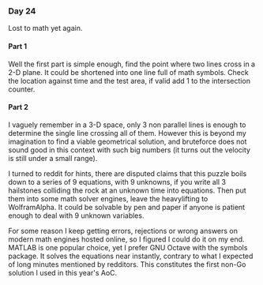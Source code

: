 ### Day 24

Lost to math yet again.

#### Part 1

Well the first part is simple enough, find the point where two lines cross in a 2-D plane. It could be shortened into one line full of math symbols. Check the location against time and the test area, if valid add 1 to the intersection counter.

#### Part 2

I vaguely remember in a 3-D space, only 3 non parallel lines is enough to determine the single line crossing all of them. However this is beyond my imagination to find a viable geometrical solution, and bruteforce does not sound good in this context with such big numbers (it turns out the velocity is still under a small range). 

I turned to reddit for hints, there are disputed claims that this puzzle boils down to a series of 9 equations, with 9 unknowns, if you write all 3 hailstones colliding the rock at an unknown time into equations. Then put them into some math solver engines, leave the heavylifting to WolframAlpha. It could be solvable by pen and paper if anyone is patient enough to deal with 9 unknown variables.

For some reason I keep getting errors, rejections or wrong answers on modern math engines hosted online, so I figured I could do it on my end. MATLAB is one popular choice, yet I prefer GNU Octave with the symbols package. It solves the equations near instantly, contrary to what I expected of long minutes mentioned by redditors. This constitutes the first non-Go solution I used in this year's AoC.
